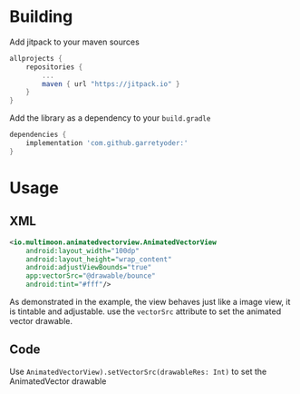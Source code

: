 
# Building
Add jitpack to your maven sources
```groovy
allprojects {
    repositories {
        ...
        maven { url "https://jitpack.io" }
    }
}
```
Add the library as a dependency to your `build.gradle`
```groovy
dependencies {
    implementation 'com.github.garretyoder:'
}
```
# Usage
## XML
```xml
<io.multimoon.animatedvectorview.AnimatedVectorView
    android:layout_width="100dp"
    android:layout_height="wrap_content"
    android:adjustViewBounds="true"
    app:vectorSrc="@drawable/bounce"
    android:tint="#fff"/>
```
As demonstrated in the example, the view behaves just like a image view, it is tintable and adjustable. use the `vectorSrc` attribute to set the animated vector drawable.
## Code
Use `AnimatedVectorView).setVectorSrc(drawableRes: Int)` to set the AnimatedVector drawable
